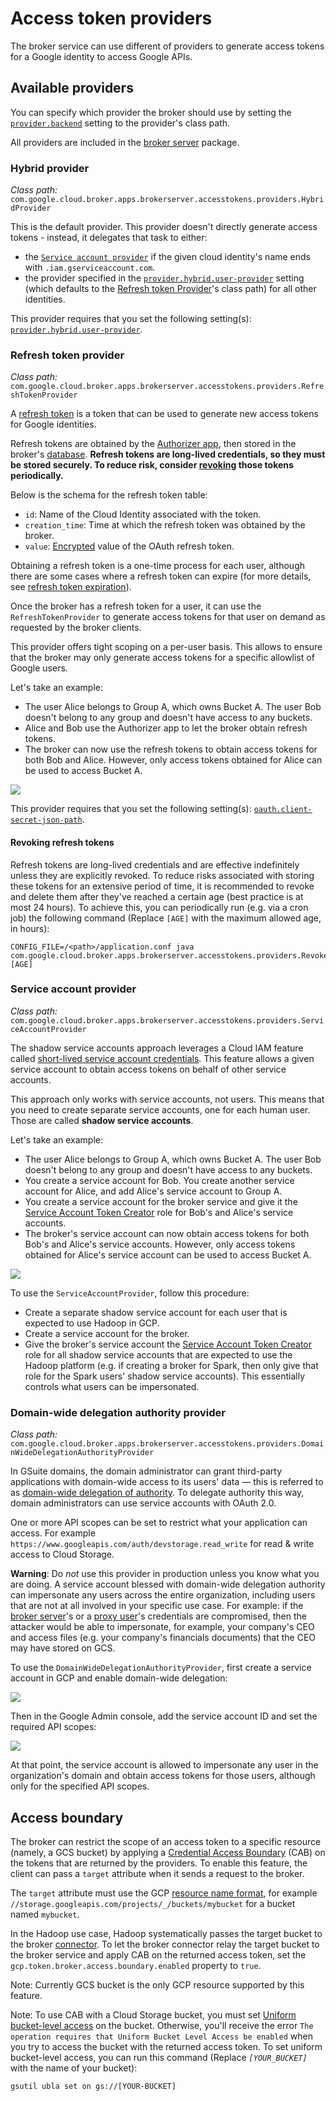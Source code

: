 # Access token providers

The broker service can use different of providers to generate access tokens for a Google identity to access Google APIs.

## Available providers

You can specify which provider the broker should use by setting the [`provider.backend`](settings.md#providerbackend)
setting to the provider's class path.

All providers are included in the [broker server](broker-server.md) package. 

### Hybrid provider

_Class path:_ `com.google.cloud.broker.apps.brokerserver.accesstokens.providers.HybridProvider`

This is the default provider. This provider doesn't directly generate access tokens - instead, it delegates that task
to either:

-   the [`Service account provider`](#service-account-provider) if the given cloud identity's name ends with
    `.iam.gserviceaccount.com`.
-   the provider specified in the [`provider.hybrid.user-provider`](settings.md#providerhybriduser-provider) setting
    (which defaults to the [Refresh token Provider](#refresh-token-provider)'s class path) for all other identities.

This provider requires that you set the following setting(s): [`provider.hybrid.user-provider`](settings.md#providerhybriduser-provider).

### Refresh token provider

_Class path:_ `com.google.cloud.broker.apps.brokerserver.accesstokens.providers.RefreshTokenProvider`

A [refresh token](https://developers.google.com/identity/protocols/OAuth2WebServer#offline) is a token that can be used
to generate new access tokens for Google identities.

Refresh tokens are obtained by the [Authorizer app](authorizer.md), then stored in the broker's [database](database.md).
**Refresh tokens are long-lived credentials, so they must be stored securely. To reduce risk, consider [revoking](#revoking-refresh-tokens)
those tokens periodically.**

Below is the schema for the refresh token table:

-   `id`: Name of the Cloud Identity associated with the token.
-   `creation_time`: Time at which the refresh token was obtained by the broker.
-   `value`: [Encrypted](encryption.md) value of the OAuth refresh token.

Obtaining a refresh token is a one-time process for each user, although there are some cases where a refresh token can
expire (for more details, see [refresh token expiration](https://developers.google.com/identity/protocols/OAuth2#expiration)).

Once the broker has a refresh token for a user, it can use the `RefreshTokenProvider` to generate access tokens for that
user on demand as requested by the broker clients.

This provider offers tight scoping on a per-user basis. This allows to ensure that the broker may only generate access
tokens for a specific allowlist of Google users.

Let's take an example:

-   The user Alice belongs to Group A, which owns Bucket A. The user Bob doesn't belong to any group and doesn't have
    access to any buckets.
-   Alice and Bob use the Authorizer app to let the broker obtain refresh tokens.
-   The broker can now use the refresh tokens to obtain access tokens for both Bob and Alice. However, only access
    tokens obtained for Alice can be used to access Bucket A.

<img src="../img/access-example-users.svg">

This provider requires that you set the following setting(s): [`oauth.client-secret-json-path`](settings.md#oauthclient-secret-json-path).

#### Revoking refresh tokens

Refresh tokens are long-lived credentials and are effective indefinitely unless they are explicitly revoked. To reduce
risks associated with storing these tokens for an extensive period of time, it is recommended to revoke and delete them
after they've reached a certain age (best practice is at most 24 hours). To achieve this, you can periodically run
(e.g. via a cron job) the following command (Replace `[AGE]` with the maximum allowed age, in hours):

```shell
CONFIG_FILE=/<path>/application.conf java com.google.cloud.broker.apps.brokerserver.accesstokens.providers.RevokeRefreshTokens [AGE]
```

### Service account provider

_Class path:_ `com.google.cloud.broker.apps.brokerserver.accesstokens.providers.ServiceAccountProvider`

The shadow service accounts approach leverages a Cloud IAM feature called [short-lived service account credentials](https://cloud.google.com/iam/docs/creating-short-lived-service-account-credentials).
This feature allows a given service account to obtain access tokens on behalf of other service accounts.

This approach only works with service accounts, not users. This means that you need to create separate service accounts,
one for each human user. Those are called **shadow service accounts**.

Let's take an example:

-   The user Alice belongs to Group A, which owns Bucket A. The user Bob doesn't belong to any group and doesn't have
    access to any buckets.
-   You create a service account for Bob. You create another service account for Alice, and add Alice's service account
    to Group A.
-   You create a service account for the broker service and give it the [Service Account Token Creator](https://cloud.google.com/iam/docs/service-accounts#the_service_account_token_creator_role)
    role for Bob's and Alice's service accounts.
-   The broker's service account can now obtain access tokens for both Bob's and Alice's service accounts. However, only
    access tokens obtained for Alice's service account can be used to access Bucket A.

<img src="../img/access-example-service-accounts.svg">

To use the `ServiceAccountProvider`, follow this procedure:

-   Create a separate shadow service account for each user that is expected to use Hadoop in GCP.
-   Create a service account for the broker.
-   Give the broker's service account the [Service Account Token Creator](https://cloud.google.com/iam/docs/service-accounts#the_service_account_token_creator_role)
    role for all shadow service accounts that are expected to use the Hadoop platform (e.g. if creating a broker for
    Spark, then only give that role for the Spark users' shadow service accounts). This essentially controls what users
    can be impersonated.

### Domain-wide delegation authority provider

_Class path:_ `com.google.cloud.broker.apps.brokerserver.accesstokens.providers.DomainWideDelegationAuthorityProvider`

In GSuite domains, the domain administrator can grant third-party applications with domain-wide access to its users'
data — this is referred to as [domain-wide delegation of authority](https://developers.google.com/admin-sdk/directory/v1/guides/delegation).
To delegate authority this way, domain administrators can use service accounts with OAuth 2.0.

One or more API scopes can be set to restrict what your application can access. For example
`https://www.googleapis.com/auth/devstorage.read_write` for read & write access to Cloud Storage.

**Warning**: Do _not_ use this provider in production unless you know what you are doing.
A service account blessed with domain-wide delegation authority can impersonate any users across the entire
organization, including users that are not at all involved in your specific use case. For example: if the
[broker server](broker-server.md)'s or a [proxy user](authentication.md#proxy-user-impersonation)'s credentials are
compromised, then the attacker would be able to impersonate, for example, your company's CEO and access files
(e.g. your company's financials documents) that the CEO may have stored on GCS.

To use the `DomainWideDelegationAuthorityProvider`, first create a service account in GCP and enable domain-wide delegation:

<img src="../img/dwd-service-accounts-screen.png">

Then in the Google Admin console, add the service account ID and set the required API scopes:

<img src="../img/dwd-admin-screen.png">

At that point, the service account is allowed to impersonate any user in the organization's domain and obtain access
tokens for those users, although only for the specified API scopes.

## Access boundary

The broker can restrict the scope of an access token to a specific resource (namely, a GCS bucket) by applying a
[Credential Access Boundary](https://cloud.google.com/iam/docs/restricting-short-lived-credentials) (CAB) on the tokens
that are returned by the providers. To enable this feature, the client can pass a `target` attribute when it sends a
request to the broker.

The `target` attribute must use the GCP [resource name format](https://cloud.google.com/apis/design/resource_names), for
example `//storage.googleapis.com/projects/_/buckets/mybucket` for a bucket named `mybucket`.

In the Hadoop use case, Hadoop systematically passes the target bucket to the broker [connector](connector.md). To let
the broker connector relay the target bucket to the broker service and apply CAB on the returned access token, set
the `gcp.token.broker.access.boundary.enabled` property to `true`.

Note: Currently GCS bucket is the only GCP resource supported by this feature.

Note: To use CAB with a Cloud Storage bucket, you must set [Uniform bucket-level access](https://cloud.google.com/storage/docs/uniform-bucket-level-access)
on the bucket. Otherwise, you'll receive the error `The operation requires that Uniform Bucket Level Access be enabled`
when you try to access the bucket with the returned access token. To set uniform bucket-level access, you can run this
command (Replace *`[YOUR_BUCKET]`* with the name of your bucket):

```shell
gsutil ubla set on gs://[YOUR-BUCKET]
```
